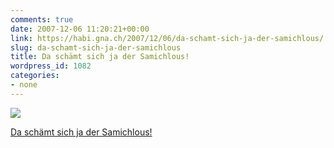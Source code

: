 ```yaml
---
comments: true
date: 2007-12-06 11:20:21+00:00
link: https://habi.gna.ch/2007/12/06/da-schamt-sich-ja-der-samichlous/
slug: da-schamt-sich-ja-der-samichlous
title: Da schämt sich ja der Samichlous!
wordpress_id: 1082
categories:
- none
---
```



 [![](https://static.flickr.com/2194/2090370927_32cd72d532_m.jpg)](https://www.flickr.com/photos/habi/2090370927/)
   

 
  [Da schämt sich ja der Samichlous!](https://www.flickr.com/photos/habi/2090370927/)
    

 




  

